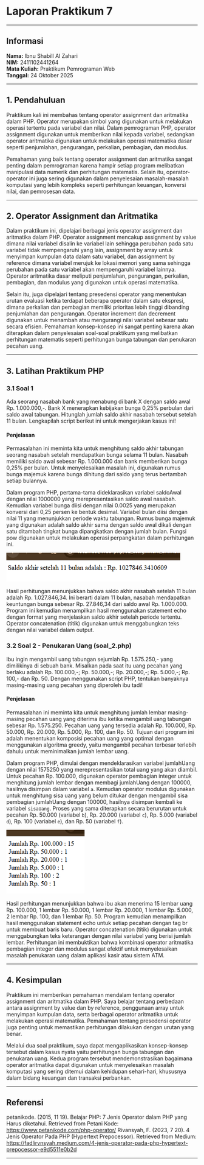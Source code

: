# Laporan Praktikum 7
---

## Informasi

**Nama:** Ibnu Shabill Al Zahari  
**NIM:** 2411102441264  
**Mata Kuliah:** Praktikum Pemrograman Web  
**Tanggal:** 24 Oktober 2025

---

## 1. Pendahuluan

Praktikum kali ini membahas tentang operator assignment dan aritmatika dalam PHP. Operator merupakan simbol yang digunakan untuk melakukan operasi tertentu pada variabel dan nilai. Dalam pemrograman PHP, operator assignment digunakan untuk memberikan nilai kepada variabel, sedangkan operator aritmatika digunakan untuk melakukan operasi matematika dasar seperti penjumlahan, pengurangan, perkalian, pembagian, dan modulus.

Pemahaman yang baik tentang operator assignment dan aritmatika sangat penting dalam pemrograman karena hampir setiap program melibatkan manipulasi data numerik dan perhitungan matematis. Selain itu, operator-operator ini juga sering digunakan dalam penyelesaian masalah-masalah komputasi yang lebih kompleks seperti perhitungan keuangan, konversi nilai, dan pemrosesan data.

---

## 2. Operator Assignment dan Aritmatika

Dalam praktikum ini, dipelajari berbagai jenis operator assignment dan aritmatika dalam PHP. Operator assignment mencakup assignment by value dimana nilai variabel disalin ke variabel lain sehingga perubahan pada satu variabel tidak mempengaruhi yang lain, assignment by array untuk menyimpan kumpulan data dalam satu variabel, dan assignment by reference dimana variabel merujuk ke lokasi memori yang sama sehingga perubahan pada satu variabel akan mempengaruhi variabel lainnya. Operator aritmatika dasar meliputi penjumlahan, pengurangan, perkalian, pembagian, dan modulus yang digunakan untuk operasi matematika.

Selain itu, juga dipelajari tentang presedensi operator yang menentukan urutan evaluasi ketika terdapat beberapa operator dalam satu ekspresi, dimana perkalian dan pembagian memiliki prioritas lebih tinggi dibanding penjumlahan dan pengurangan. Operator increment dan decrement digunakan untuk menambah atau mengurangi nilai variabel sebesar satu secara efisien. Pemahaman konsep-konsep ini sangat penting karena akan diterapkan dalam penyelesaian soal-soal praktikum yang melibatkan perhitungan matematis seperti perhitungan bunga tabungan dan penukaran pecahan uang.

---

## 3. Latihan Praktikum PHP

### 3.1 Soal 1
Ada seorang nasabah bank yang menabung di bank X dengan saldo awal Rp. 1.000.000,-. Bank X menerapkan kebijakan bunga 0,25% perbulan dari saldo awal tabungan. Hitunglah jumlah saldo akhir nasabah tersebut setelah 11 bulan. Lengkapilah script berikut ini untuk mengerjakan kasus ini!

#### Penjelasan
Permasalahan ini meminta kita untuk menghitung saldo akhir tabungan seorang nasabah setelah mendapatkan bunga selama 11 bulan. Nasabah memiliki saldo awal sebesar Rp. 1.000.000 dan bank memberikan bunga 0,25% per bulan. Untuk menyelesaikan masalah ini, digunakan rumus bunga majemuk karena bunga dihitung dari saldo yang terus bertambah setiap bulannya.

Dalam program PHP, pertama-tama dideklarasikan variabel saldoAwal dengan nilai 1000000 yang merepresentasikan saldo awal nasabah. Kemudian variabel bunga diisi dengan nilai 0.0025 yang merupakan konversi dari 0,25 persen ke bentuk desimal. Variabel bulan diisi dengan nilai 11 yang menunjukkan periode waktu tabungan. Rumus bunga majemuk yang digunakan adalah saldo akhir sama dengan saldo awal dikali dengan satu ditambah tingkat bunga dipangkatkan dengan jumlah bulan. Fungsi pow digunakan untuk melakukan operasi perpangkatan dalam perhitungan ini.


![alt text](./soal/output_1.png)

Hasil perhitungan menunjukkan bahwa saldo akhir nasabah setelah 11 bulan adalah Rp. 1.027.846,34. Ini berarti dalam 11 bulan, nasabah mendapatkan keuntungan bunga sebesar Rp. 27.846,34 dari saldo awal Rp. 1.000.000. Program ini kemudian menampilkan hasil menggunakan statement echo dengan format yang menjelaskan saldo akhir setelah periode tertentu. Operator concatenation (titik) digunakan untuk menggabungkan teks dengan nilai variabel dalam output.

### 3.2 Soal 2 - Penukaran Uang (soal_2.php)
Ibu ingin mengambil uang tabungan sejumlah Rp. 1.575.250,- yang dimilikinya di sebuah bank. Misalkan pada saat itu uang pecahan yang berlaku adalah Rp. 100.000,-; Rp. 50.000,-; Rp. 20.000,-; Rp. 5.000,-; Rp. 100,- dan Rp. 50. Dengan menggunakan script PHP, tentukan banyaknya masing-masing uang pecahan yang diperoleh ibu tadi!

#### Penjelasan
Permasalahan ini meminta kita untuk menghitung jumlah lembar masing-masing pecahan uang yang diterima ibu ketika mengambil uang tabungan sebesar Rp. 1.575.250. Pecahan uang yang tersedia adalah Rp. 100.000, Rp. 50.000, Rp. 20.000, Rp. 5.000, Rp. 100, dan Rp. 50. Tujuan dari program ini adalah menentukan komposisi pecahan uang yang optimal dengan menggunakan algoritma greedy, yaitu mengambil pecahan terbesar terlebih dahulu untuk meminimalkan jumlah lembar uang.

Dalam program PHP, dimulai dengan mendeklarasikan variabel jumlahUang dengan nilai 1575250 yang merepresentasikan total uang yang akan diambil. Untuk pecahan Rp. 100.000, digunakan operator pembagian integer untuk menghitung jumlah lembar dengan membagi jumlahUang dengan 100000, hasilnya disimpan dalam variabel `a`. Kemudian operator modulus digunakan untuk menghitung sisa uang yang belum ditukar dengan mengambil sisa pembagian jumlahUang dengan 100000, hasilnya disimpan kembali ke variabel `sisaUang`. Proses yang sama diterapkan secara berurutan untuk pecahan Rp. 50.000 (variabel `b`), Rp. 20.000 (variabel `c`), Rp. 5.000 (variabel `d`), Rp. 100 (variabel `e`), dan Rp. 50 (variabel `f`).

![alt text](./soal/output_2.png)

Hasil perhitungan menunjukkan bahwa ibu akan menerima 15 lembar uang Rp. 100.000, 1 lembar Rp. 50.000, 1 lembar Rp. 20.000, 1 lembar Rp. 5.000, 2 lembar Rp. 100, dan 1 lembar Rp. 50. Program kemudian menampilkan hasil menggunakan statement echo untuk setiap pecahan dengan tag br untuk membuat baris baru. Operator concatenation (titik) digunakan untuk menggabungkan teks keterangan dengan nilai variabel yang berisi jumlah lembar. Perhitungan ini membuktikan bahwa kombinasi operator aritmatika pembagian integer dan modulus sangat efektif untuk menyelesaikan masalah penukaran uang dalam aplikasi kasir atau sistem ATM.

---

## 4. Kesimpulan

Praktikum ini memberikan pemahaman mendalam tentang operator assignment dan aritmatika dalam PHP. Saya belajar tentang perbedaan antara assignment by value dan by reference, penggunaan array untuk menyimpan kumpulan data, serta berbagai operator aritmatika untuk melakukan operasi matematika. Pemahaman tentang presedensi operator juga penting untuk memastikan perhitungan dilakukan dengan urutan yang benar.

Melalui dua soal praktikum, saya dapat mengaplikasikan konsep-konsep tersebut dalam kasus nyata yaitu perhitungan bunga tabungan dan penukaran uang. Kedua program tersebut mendemonstrasikan bagaimana operator aritmatika dapat digunakan untuk menyelesaikan masalah komputasi yang sering ditemui dalam kehidupan sehari-hari, khususnya dalam bidang keuangan dan transaksi perbankan.

---

## Referensi
petanikode. (2015, 11 19). Belajar PHP: 7 Jenis Operator dalam PHP yang Harus diketahui. Retrieved from Petani Kode: https://www.petanikode.com/php-operator/
Rivansyah, F. (2023, 7 20). 4 Jenis Operator Pada PHP (Hypertext Prepocessor). Retrieved from Medium: https://fadlirvnsyah.medium.com/4-jenis-operator-pada-php-hypertext-prepocessor-e9d5511e0b2d

---
